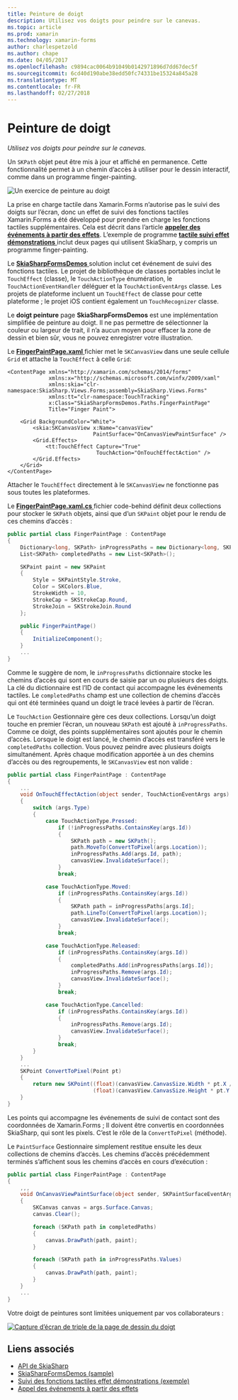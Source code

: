 ```yaml
---
title: Peinture de doigt
description: Utilisez vos doigts pour peindre sur le canevas.
ms.topic: article
ms.prod: xamarin
ms.technology: xamarin-forms
author: charlespetzold
ms.author: chape
ms.date: 04/05/2017
ms.openlocfilehash: c9894cac0064b91049b0142971896d7dd67dec5f
ms.sourcegitcommit: 6cd40d190abe38edd50fc74331be15324a845a28
ms.translationtype: MT
ms.contentlocale: fr-FR
ms.lasthandoff: 02/27/2018
---
```

# <a name="finger-painting"></a>Peinture de doigt

_Utilisez vos doigts pour peindre sur le canevas._

Un `SKPath` objet peut être mis à jour et affiché en permanence. Cette fonctionnalité permet à un chemin d’accès à utiliser pour le dessin interactif, comme dans un programme finger-painting.

![](finger-paint-images/fingerpaintsample.png "Un exercice de peinture au doigt")

La prise en charge tactile dans Xamarin.Forms n’autorise pas le suivi des doigts sur l’écran, donc un effet de suivi des fonctions tactiles Xamarin.Forms a été développé pour prendre en charge les fonctions tactiles supplémentaires. Cela est décrit dans l’article [ **appeler des événements à partir des effets**](~/xamarin-forms/app-fundamentals/effects/touch-tracking.md). L’exemple de programme [ **tactile suivi effet démonstrations** ](https://developer.xamarin.com/samples/xamarin-forms/Effects/TouchTrackingEffectDemos/) inclut deux pages qui utilisent SkiaSharp, y compris un programme finger-painting.

Le [ **SkiaSharpFormsDemos** ](https://developer.xamarin.com/samples/xamarin-forms/SkiaSharpForms/SkiaSharpFormsDemos/) solution inclut cet événement de suivi des fonctions tactiles. Le projet de bibliothèque de classes portables inclut le `TouchEffect` (classe), le `TouchActionType` énumération, le `TouchActionEventHandler` déléguer et la `TouchActionEventArgs` classe. Les projets de plateforme incluent un `TouchEffect` de classe pour cette plateforme ; le projet iOS contient également un `TouchRecognizer` classe.

Le **doigt peinture** page **SkiaSharpFormsDemos** est une implémentation simplifiée de peinture au doigt. Il ne pas permettre de sélectionner la couleur ou largeur de trait, il n’a aucun moyen pour effacer la zone de dessin et bien sûr, vous ne pouvez enregistrer votre illustration.

Le [ **FingerPaintPage.xaml** ](https://github.com/xamarin/xamarin-forms-samples/blob/master/SkiaSharpForms/SkiaSharpFormsDemos/SkiaSharpFormsDemos/SkiaSharpFormsDemos/LinesAndPaths/FingerPaintPage.xaml) fichier met le `SKCanvasView` dans une seule cellule `Grid` et attache la `TouchEffect` à celle `Grid`:

```xaml
<ContentPage xmlns="http://xamarin.com/schemas/2014/forms"
             xmlns:x="http://schemas.microsoft.com/winfx/2009/xaml"
             xmlns:skia="clr-namespace:SkiaSharp.Views.Forms;assembly=SkiaSharp.Views.Forms"
             xmlns:tt="clr-namespace:TouchTracking"
             x:Class="SkiaSharpFormsDemos.Paths.FingerPaintPage"
             Title="Finger Paint">

    <Grid BackgroundColor="White">
        <skia:SKCanvasView x:Name="canvasView"
                           PaintSurface="OnCanvasViewPaintSurface" />
        <Grid.Effects>
            <tt:TouchEffect Capture="True"
                            TouchAction="OnTouchEffectAction" />
        </Grid.Effects>
    </Grid>
</ContentPage>
```

Attacher le `TouchEffect` directement à le `SKCanvasView` ne fonctionne pas sous toutes les plateformes.

Le [ **FingerPaintPage.xaml.cs** ](https://github.com/xamarin/xamarin-forms-samples/blob/master/SkiaSharpForms/SkiaSharpFormsDemos/SkiaSharpFormsDemos/SkiaSharpFormsDemos/LinesAndPaths/FingerPaintPage.xaml.cs) fichier code-behind définit deux collections pour stocker le `SKPath` objets, ainsi que d’un `SKPaint` objet pour le rendu de ces chemins d’accès :

```csharp
public partial class FingerPaintPage : ContentPage
{
    Dictionary<long, SKPath> inProgressPaths = new Dictionary<long, SKPath>();
    List<SKPath> completedPaths = new List<SKPath>();

    SKPaint paint = new SKPaint
    {
        Style = SKPaintStyle.Stroke,
        Color = SKColors.Blue,
        StrokeWidth = 10,
        StrokeCap = SKStrokeCap.Round,
        StrokeJoin = SKStrokeJoin.Round
    };

    public FingerPaintPage()
    {
        InitializeComponent();
    }
    ...
}
```

Comme le suggère de nom, le `inProgressPaths` dictionnaire stocke les chemins d’accès qui sont en cours de saisie par un ou plusieurs des doigts. La clé du dictionnaire est l’ID de contact qui accompagne les événements tactiles. Le `completedPaths` champ est une collection de chemins d’accès qui ont été terminées quand un doigt le tracé levées à partir de l’écran.

Le `TouchAction` Gestionnaire gère ces deux collections. Lorsqu’un doigt touche en premier l’écran, un nouveau `SKPath` est ajouté à `inProgressPaths`. Comme ce doigt, des points supplémentaires sont ajoutés pour le chemin d’accès. Lorsque le doigt est lancé, le chemin d’accès est transféré vers le `completedPaths` collection. Vous pouvez peindre avec plusieurs doigts simultanément. Après chaque modification apportée à un des chemins d’accès ou des regroupements, le `SKCanvasView` est non valide :

```csharp
public partial class FingerPaintPage : ContentPage
{
    ...
    void OnTouchEffectAction(object sender, TouchActionEventArgs args)
    {
        switch (args.Type)
        {
            case TouchActionType.Pressed:
                if (!inProgressPaths.ContainsKey(args.Id))
                {
                    SKPath path = new SKPath();
                    path.MoveTo(ConvertToPixel(args.Location));
                    inProgressPaths.Add(args.Id, path);
                    canvasView.InvalidateSurface();
                }
                break;

            case TouchActionType.Moved:
                if (inProgressPaths.ContainsKey(args.Id))
                {
                    SKPath path = inProgressPaths[args.Id];
                    path.LineTo(ConvertToPixel(args.Location));
                    canvasView.InvalidateSurface();
                }
                break;

            case TouchActionType.Released:
                if (inProgressPaths.ContainsKey(args.Id))
                {
                    completedPaths.Add(inProgressPaths[args.Id]);
                    inProgressPaths.Remove(args.Id);
                    canvasView.InvalidateSurface();
                }
                break;

            case TouchActionType.Cancelled:
                if (inProgressPaths.ContainsKey(args.Id))
                {
                    inProgressPaths.Remove(args.Id);
                    canvasView.InvalidateSurface();
                }
                break;
        }
    }
    ...
    SKPoint ConvertToPixel(Point pt)
    {
        return new SKPoint((float)(canvasView.CanvasSize.Width * pt.X / canvasView.Width),
                           (float)(canvasView.CanvasSize.Height * pt.Y / canvasView.Height));
    }
}
```

Les points qui accompagne les événements de suivi de contact sont des coordonnées de Xamarin.Forms ; Il doivent être convertis en coordonnées SkiaSharp, qui sont les pixels. C’est le rôle de la `ConvertToPixel` (méthode).

Le `PaintSurface` Gestionnaire simplement restitue ensuite les deux collections de chemins d’accès. Les chemins d’accès précédemment terminés s’affichent sous les chemins d’accès en cours d’exécution :

```csharp
public partial class FingerPaintPage : ContentPage
{
    ,,,
    void OnCanvasViewPaintSurface(object sender, SKPaintSurfaceEventArgs args)
    {
        SKCanvas canvas = args.Surface.Canvas;
        canvas.Clear();

        foreach (SKPath path in completedPaths)
        {
            canvas.DrawPath(path, paint);
        }

        foreach (SKPath path in inProgressPaths.Values)
        {
            canvas.DrawPath(path, paint);
        }
    }
    ...
}
```

Votre doigt de peintures sont limitées uniquement par vos collaborateurs :

[![](finger-paint-images/fingerpaint-small.png "Capture d’écran de triple de la page de dessin du doigt")](finger-paint-images/fingerpaint-large.png "Triple capture d’écran de la page de dessin du doigt")


## <a name="related-links"></a>Liens associés

- [API de SkiaSharp](https://developer.xamarin.com/api/root/SkiaSharp/)
- [SkiaSharpFormsDemos (sample)](https://developer.xamarin.com/samples/xamarin-forms/SkiaSharpForms/SkiaSharpFormsDemos/)
- [Suivi des fonctions tactiles effet démonstrations (exemple)](https://developer.xamarin.com/samples/xamarin-forms/Effects/TouchTrackingEffectDemos/)
- [Appel des événements à partir des effets](~/xamarin-forms/app-fundamentals/effects/touch-tracking.md)
